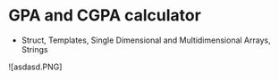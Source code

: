# GPA and CGPA calculator 

 - Struct, Templates, Single Dimensional and Multidimensional Arrays, Strings

![asdasd.PNG]
